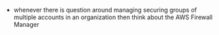  - whenever there is question around managing securing groups of multiple accounts in an organization then think about the AWS Firewall Manager